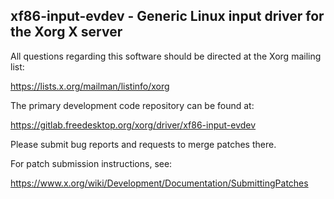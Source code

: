 xf86-input-evdev - Generic Linux input driver for the Xorg X server
-------------------------------------------------------------------

All questions regarding this software should be directed at the
Xorg mailing list:

  https://lists.x.org/mailman/listinfo/xorg

The primary development code repository can be found at:

  https://gitlab.freedesktop.org/xorg/driver/xf86-input-evdev

Please submit bug reports and requests to merge patches there.

For patch submission instructions, see:

  https://www.x.org/wiki/Development/Documentation/SubmittingPatches

